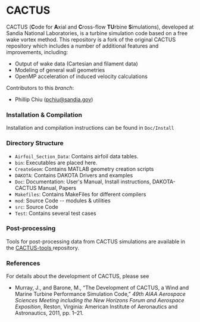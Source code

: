 # CACTUS
CACTUS (**C**ode for **A**xial and **C**ross-flow **TU**rbine **S**imulations), developed at Sandia National Laboratories, is a turbine simulation code based on a free wake vortex method. This repository is a fork of the original CACTUS repository which includes a number of additional features and improvements, including:
- Output of wake data (Cartesian and filament data)
- Modeling of general wall geometries
- OpenMP acceleration of induced velocity calculations

Contributors to this _branch_:
- Phillip Chiu (pchiu@sandia.gov)

### Installation & Compilation
Installation and compilation instructions can be found in `Doc/Install`

### Directory Structure
- `Airfoil_Section_Data`: Contains airfoil data tables.
- `bin`: Executables are placed here.
- `CreateGeom`: Contains MATLAB geometry creation scripts
- `DAKOTA`: Contains DAKOTA Drivers and examples
- `Doc`: Documentation: User's Manual, Install instructions, DAKOTA-CACTUS Manual, Papers
- `Makefiles`: Contains MakeFiles for different compilers
- `mod`: Source Code -- modules & utilities
- `src`: Source Code
- `Test`: Contains several test cases

### Post-processing
Tools for post-processing data from CACTUS simulations are available in the [CACTUS-tools ](https://github.com/whophil/CACTUS-tools) repository.

### References
For details about the development of CACTUS, please see
- Murray, J., and Barone, M., “The Development of CACTUS, a Wind and Marine Turbine Performance Simulation Code,” _49th AIAA Aerospace Sciences Meeting including the New Horizons Forum and Aerospace Exposition_, Reston, Virginia: American Institute of Aeronautics and Astronautics, 2011, pp. 1–21.
